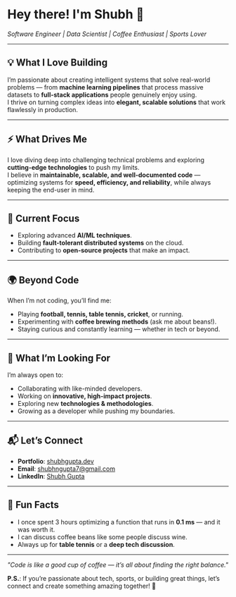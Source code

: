 # Hey there! I'm Shubh 🚀  
*Software Engineer | Data Scientist | Coffee Enthusiast | Sports Lover*  

---

## 💡 What I Love Building  
I’m passionate about creating intelligent systems that solve real-world problems — from **machine learning pipelines** that process massive datasets to **full-stack applications** people genuinely enjoy using.  
I thrive on turning complex ideas into **elegant, scalable solutions** that work flawlessly in production.  

---

## ⚡ What Drives Me  
I love diving deep into challenging technical problems and exploring **cutting-edge technologies** to push my limits.  
I believe in **maintainable, scalable, and well-documented code** — optimizing systems for **speed, efficiency, and reliability**, while always keeping the end-user in mind.  

---

## 🎯 Current Focus  
- Exploring advanced **AI/ML techniques**.  
- Building **fault-tolerant distributed systems** on the cloud.  
- Contributing to **open-source projects** that make an impact.  

---

## 🌍 Beyond Code  
When I’m not coding, you’ll find me:  
- Playing **football, tennis, table tennis, cricket**, or running.  
- Experimenting with **coffee brewing methods** (ask me about beans!).  
- Staying curious and constantly learning — whether in tech or beyond.  

---

## 🤝 What I’m Looking For  
I’m always open to:  
- Collaborating with like-minded developers.  
- Working on **innovative, high-impact projects**.  
- Exploring new **technologies & methodologies**.  
- Growing as a developer while pushing my boundaries.  

---

## 📬 Let’s Connect  
- **Portfolio**: [shubhgupta.dev](https://shubhgupta.dev)  
- **Email**: shubhngupta7@gmail.com  
- **LinkedIn**: [Shubh Gupta](https://www.linkedin.com/in/shubhngupta/)  

---

## 🎲 Fun Facts  
- I once spent 3 hours optimizing a function that runs in **0.1 ms** — and it was worth it.  
- I can discuss coffee beans like some people discuss wine.  
- Always up for **table tennis** or a **deep tech discussion**.  

---

*"Code is like a good cup of coffee — it’s all about finding the right balance."*  

**P.S.**: If you’re passionate about tech, sports, or building great things, let’s connect and create something amazing together! 🚀  
